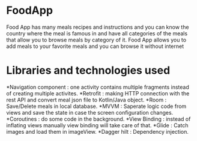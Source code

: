 # FoodApp
Food App has many meals recipes and instructions and you can know the country where the meal is famous in and have all categories of the meals that allow you to browse meals by category of it. Food App allows you to add meals to your favorite meals and you can browse it without internet
# Libraries and technologies used
*Navigation component : one activity contains multiple fragments instead of creating multiple activites.
*Retrofit : making HTTP connection with the rest API and convert meal json file to Kotlin/Java object.
*Room : Save/Delete meals in local database.
*MVVM : Saperate logic code from views and save the state in case the screen configuration changes.
*Coroutines : do some code in the background.
*View Binding : instead of inflating views manually view binding will take care of that.
*Glide : Catch images and load them in imageView.
*Dagger hilt : Dependency injection.
